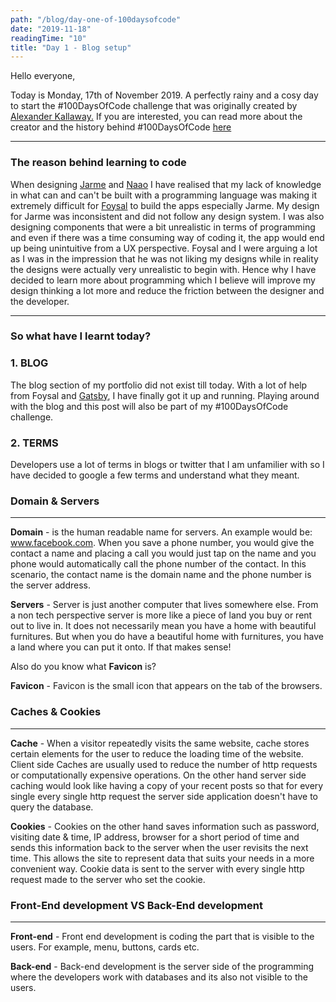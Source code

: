 ```yaml
---
path: "/blog/day-one-of-100daysofcode"
date: "2019-11-18"
readingTime: "10"
title: "Day 1 - Blog setup"
---
```


Hello everyone,

Today is Monday, 17th of November 2019. A perfectly rainy and a cosy day to start the #100DaysOfCode challenge that was originally created by [Alexander Kallaway.](https://twitter.com/ka11away?ref_src=twsrc%5Egoogle%7Ctwcamp%5Eserp%7Ctwgr%5Eauthor) If you are interested, you can read more about the creator and the history behind #100DaysOfCode [here](href="https://www.freecodecamp.org/news/the-crazy-history-of-the-100daysofcode-challenge-and-why-you-should-try-it-for-2018-6c89a76e298d/)


--- 

### The reason behind learning to code

When designing [Jarme](https://www.jarmemori.es) and [Naao](https://www.naao.netlify.com/) I have realised that my lack of knowledge in what can and can't be built with a programming language was making it extremely difficult for [Foysal](https://www.codementor.io/foysalit) to build the apps especially Jarme. My design for Jarme was inconsistent and did not follow any design system. I was also designing components that were a bit unrealistic in terms of programming and even if there was a time consuming way of coding it, the app would end up being unintuitive from a UX perspective. Foysal and I were arguing a lot as I was in the impression that he was not liking my designs while in reality the designs were actually very unrealistic to begin with. Hence why I have decided to learn more about programming which I believe will improve my design thinking a lot more and reduce the friction between the designer and the developer.

--- 
### So what have I learnt today? 

### 1. BLOG 

The blog section of my portfolio did not exist till today. With a lot of help from Foysal and [Gatsby](https://www.gatsbyjs.org/), I have finally got it up and running. Playing around with the blog and this post will also be part of my #100DaysOfCode challenge.

### 2. TERMS

Developers use a lot of terms in blogs or twitter that I am unfamilier with so I have decided to google a few terms and understand what they meant. 

### Domain & Servers 
---

**Domain** - is the human readable name for servers. An example would be: www.facebook.com. When you save a phone number, you would give the contact a name and placing a call you would just tap on the name and you phone would automatically call the phone number of the contact. In this scenario, the contact name is the domain name and the phone number is the server address.

**Servers** - Server is just another computer that lives somewhere else. 
From a non tech perspective server is more like a piece of land you buy or rent out to live in. It does not necessarily mean you have a home with beautiful furnitures. But when you do have a beautiful home with furnitures, you have a land where you can put it onto. If that makes sense! 

Also do you know what **Favicon** is?

**Favicon** - Favicon is the small icon that appears on the tab of the browsers. 


### Caches & Cookies 
---

**Cache** - When a visitor repeatedly visits the same website, cache stores certain elements for the user to reduce the loading time of the website. Client side Caches are usually used to reduce the number of http requests or computationally expensive operations. On the other hand server side caching would look like having a copy of your recent posts so that for every single every single http request the server side application doesn't have to query the database. 

**Cookies** - Cookies on the other hand saves information such as password, visiting date & time, IP address, browser for a short period of time and sends this information back to the server when the user revisits the next time. This allows the site to represent data that suits your needs in a more convenient way. Cookie data is sent to the server with every single http request made to the server who set the cookie. 

### Front-End development VS Back-End development
---

**Front-end** - Front end development is coding the part that is visible to the users. For example, menu, buttons, cards etc.

**Back-end** - Back-end development is the server side of the programming where the developers work with databases and its also not visible to the users. 
